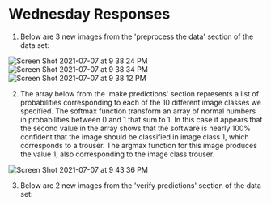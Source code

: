 # Wednesday Responses

1) Below are 3 new images from the 'preprocess the data' section of the data set:

![Screen Shot 2021-07-07 at 9 38 24 PM](https://user-images.githubusercontent.com/60228369/125006211-97354b80-e02b-11eb-9c3a-17681b45d13d.png)
![Screen Shot 2021-07-07 at 9 38 34 PM](https://user-images.githubusercontent.com/60228369/125006213-98667880-e02b-11eb-8647-b9e149ce31a2.png)
![Screen Shot 2021-07-07 at 9 38 12 PM](https://user-images.githubusercontent.com/60228369/125006218-9997a580-e02b-11eb-9ff7-5f79b16fd0a7.png)

2) The array below from the 'make predictions' section represents a list of probabilities corresponding to each of the 10 different image classes we specified. The softmax function transform an array of normal numbers in probabilities between 0 and 1 that sum to 1. In this case it appears that the second value in the array shows that the software is nearly 100% confident that the image should be classified in image class 1, which corresponds to a trouser. The argmax function for this image produces the value 1, also corresponding to the image class trouser.

![Screen Shot 2021-07-07 at 9 43 36 PM](https://user-images.githubusercontent.com/60228369/125006996-5f2f0800-e02d-11eb-92b1-f938f440c5cf.png)


3) Below are 2 new images from the 'verify predictions' section of the data set:
